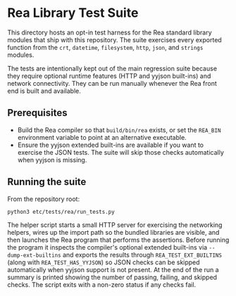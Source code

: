 # Rea Library Test Suite

This directory hosts an opt-in test harness for the Rea standard library
modules that ship with this repository.  The suite exercises every exported
function from the `crt`, `datetime`, `filesystem`, `http`, `json`, and
`strings` modules.

The tests are intentionally kept out of the main regression suite because they
require optional runtime features (HTTP and yyjson built-ins) and network
connectivity.  They can be run manually whenever the Rea front end is built and
available.

## Prerequisites

* Build the Rea compiler so that `build/bin/rea` exists, or set the
  `REA_BIN` environment variable to point at an alternative executable.
* Ensure the yyjson extended built-ins are available if you want to exercise the
  JSON tests.  The suite will skip those checks automatically when yyjson is
  missing.

## Running the suite

From the repository root:

```bash
python3 etc/tests/rea/run_tests.py
```

The helper script starts a small HTTP server for exercising the networking
helpers, wires up the import path so the bundled libraries are visible, and then
launches the Rea program that performs the assertions.  Before running the
program it inspects the compiler's optional extended built-ins via
``--dump-ext-builtins`` and exports the results through
``REA_TEST_EXT_BUILTINS`` (along with ``REA_TEST_HAS_YYJSON``) so JSON checks can
be skipped automatically when yyjson support is not present.  At the end of the
run a summary is printed showing the number of passing, failing, and skipped
checks.  The script exits with a non-zero status if any checks fail.
